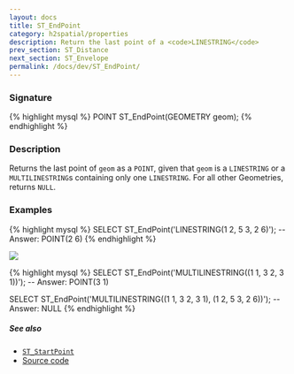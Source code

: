 ```yaml
---
layout: docs
title: ST_EndPoint
category: h2spatial/properties
description: Return the last point of a <code>LINESTRING</code>
prev_section: ST_Distance
next_section: ST_Envelope
permalink: /docs/dev/ST_EndPoint/
---
```


### Signature

{% highlight mysql %}
POINT ST_EndPoint(GEOMETRY geom);
{% endhighlight %}

### Description

Returns the last point of `geom` as a `POINT`, given that `geom` is a
`LINESTRING` or a `MULTILINESTRING`s containing only one `LINESTRING`. For all
other Geometries, returns `NULL`.

<!-- This function does not seem to be SFS. Is it SQL-MM? -->

### Examples

{% highlight mysql %}
SELECT ST_EndPoint('LINESTRING(1 2, 5 3, 2 6)');
-- Answer: POINT(2 6)
{% endhighlight %}

<img class="displayed" src="../ST_EndPoint.png"/>

{% highlight mysql %}
SELECT ST_EndPoint('MULTILINESTRING((1 1, 3 2, 3 1))');
-- Answer: POINT(3 1)

SELECT ST_EndPoint('MULTILINESTRING((1 1, 3 2, 3 1),
                                    (1 2, 5 3, 2 6))');
-- Answer: NULL
{% endhighlight %}

##### See also

* [`ST_StartPoint`](../ST_StartPoint)
* <a href="https://github.com/irstv/H2GIS/blob/master/h2spatial/src/main/java/org/h2gis/h2spatial/internal/function/spatial/properties/ST_EndPoint.java" target="_blank">Source code</a>
